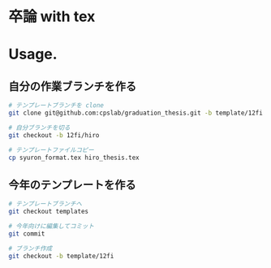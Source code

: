 卒論 with tex
===

# Usage.

## 自分の作業ブランチを作る

```sh
# テンプレートブランチを clone
git clone git@github.com:cpslab/graduation_thesis.git -b template/12fi

# 自分ブランチを切る
git checkout -b 12fi/hiro

# テンプレートファイルコピー
cp syuron_format.tex hiro_thesis.tex
```

## 今年のテンプレートを作る

```sh
# テンプレートブランチへ
git checkout templates

# 今年向けに編集してコミット
git commit

# ブランチ作成
git checkout -b template/12fi

```
